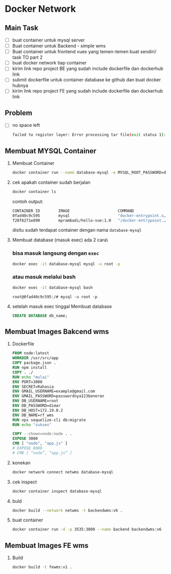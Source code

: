 # Docker Network
## Main Task
- [ ] buat container untuk mysql server
- [ ] Buat container untuk Backend - simple wms
- [ ] Buat container untuk frontend vuex yang temen-temen buat sendiri/ task TO part 2
- [ ] buat docker network tiap container
- [ ] kirim link repo project BE yang sudah include dockerfile dan dockerhub link
- [ ] submit dockerfile untuk container database ke github dan buat docker hubnya
- [ ] kirim link repo project FE yang sudah include dockerfile dan dockerhub link

## Problem 
- [ ] no space left
    ```bash
    failed to register layer: Error processing tar file(exit status 1): write /usr/lib/python3.5/lib-dynload/_codecs_kr.cpython-35m-x86_64-linux-gnu.so: no space left on device
    ```


## Membuat MYSQL Container
1. Membuat Container
    ```bash
    docker container run --name database-mysql -e MYSQL_ROOT_PASSWORD=dimar -d mysql
    ```
1. cek apakah container sudah berjalan
    ```bash
    docker container ls
    ```
    contoh output:
    ```bash
    CONTAINER ID        IMAGE                     COMMAND                  CREATED             STATUS              PORTS                    NAMES
    0fad40c9c595        mysql                     "docker-entrypoint.s…"   7 minutes ago       Up 7 minutes        3306/tcp, 33060/tcp      database-mysql
    f28f6271e890        mprambadi/hello-vue:1.0   "/docker-entrypoint.…"   8 hours ago         Up 8 hours          0.0.0.0:8080->80/tcp     vue-baru
    ```
    disitu sudah terdapat container dengan nama `database-mysql`

1. Membuat database (masuk exec) ada 2 cara\
    ### bisa masuk langsung dengan `exec`
    ```bash
    docker exec -it database-mysql mysql -u root -p
    ```
    ### atau masuk melalui bash
    ```bash
    docker exec -it database-mysql bash
    ```
    ```
    root@0fad40c9c595:/# mysql -u root -p
    ```
1. setelah masuk exec tinggal Membuat database
    ```sql
    CREATE DATABASE db_name;
    ```

## Membuat Images Bakcend wms
1. Dockerfile
    ```Dockerfile
    FROM node:latest
    WORKDIR /usr/src/app
    COPY package.json .
    RUN npm install
    COPY . ./
    RUN echo "mulai"
    ENV PORT=3000
    ENV SECRET=Rahasia
    ENV GMAIL_USERNAME=example@gmail.com
    ENV GMAIL_PASSWORD=passwordnya123beneran
    ENV DB_USERNAME=root
    ENV DB_PASSWORD=dimar
    ENV DB_HOST=172.19.0.2
    ENV DB_NAME=rf_wms
    RUN npx sequelize-cli db:migrate
    RUN echo "sukses"

    COPY --chown=node:node . .
    EXPOSE 3000
    CMD [ "node", "app.js" ]
    # EXPOSE 8080
    # CMD [ “node”, “app.js” ]

    ```
1. konekan
    ```bash
    docker network connect netwms database-mysql
    ```

1. cek inspect
    ```bash
    docker container inspect database-mysql
    ```

1. buld
    ```bash
    docker build --network netwms -t backendwms:v6 .
    ```
1. buat container 
    ```bash
    docker container run -d -p 3535:3000 --name backend backendwms:v6
    ```

## Membuat Images FE wms
1. Build
    ```bash
    docker build -t fewms:v1 .
    ```
